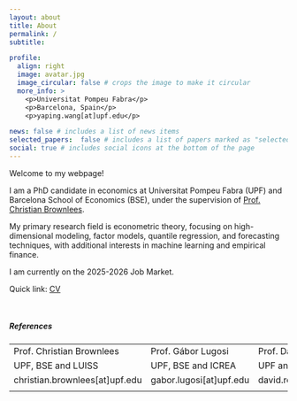 ```yaml
---
layout: about
title: About
permalink: /
subtitle: 

profile:
  align: right
  image: avatar.jpg
  image_circular: false # crops the image to make it circular
  more_info: >
    <p>Universitat Pompeu Fabra</p>
    <p>Barcelona, Spain</p>
    <p>yaping.wang[at]upf.edu</p>

news: false # includes a list of news items
selected_papers:  false # includes a list of papers marked as "selected={true}"
social: true # includes social icons at the bottom of the page
---
```


Welcome to my webpage!

I am a PhD candidate in economics at Universitat Pompeu Fabra (UPF) and Barcelona School of Economics (BSE), under the supervision of [Prof. Christian Brownlees](https://ctbrownlees.github.io/).

My primary research field is econometric theory, focusing on high-dimensional modeling, factor models, quantile regression, and forecasting techniques, with additional interests in machine learning and empirical finance.

I am currently on the 2025-2026 Job Market.

Quick link: [CV](https://yapingw.github.io/assets/pdf/cv.pdf)

&nbsp;



##### References 

|                                |                         |                          |
| ------------------------------ | ----------------------- | ------------------------ |
| Prof. Christian Brownlees      | Prof. Gábor Lugosi      | Prof. David Rossell      |
| UPF, BSE and LUISS             | UPF, BSE and ICREA      | UPF and BSE              |
| christian.brownlees[at]upf.edu | gabor.lugosi[at]upf.edu | david.rossell[at]upf.edu |
|                                |                         |                          |

